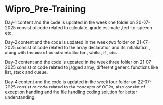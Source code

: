 # Wipro_Pre-Training

Day-1
content and the code is updated in the week one folder
on 20-07-2025
consist of code related to calculate, grade estimate ,text-to-speech etc.

Day-2
content and the code is updated in the week two folder
on 21-07-2025
consist of code related to the array declaration and its initialiation , along with the use of constraints like for , while , if , etc.

Day-3
content and the code is updated in the week three folder
on 21-07-2025
consist of code related to jagged array, different generic functions like list, stack and queue.

Day-4
content and the code is updated in the week four folder
on 22-07-2025
consist of code related to the concepts of OOPs, also consist of exception handling and the file handling coding solution for better understanding.

